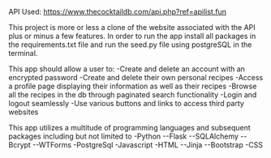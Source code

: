 API Used: https://www.thecocktaildb.com/api.php?ref=apilist.fun

This project is more or less a clone of the website associated with the API plus or minus a few features.
In order to run the app install all packages in the requirements.txt file and run the seed.py file using postgreSQL in the terminal.

This app should allow a user to: 
-Create and delete an account with an encrypted password
-Create and delete their own personal recipes
-Access a profile page displaying their information as well as their recipes
-Browse all the recipes in the db through paginated search functionality
-Login and logout seamlessly
-Use various buttons and links to access third party websites

This app utilizes a multitude of programming languages and subsequent packages including but not limited to 
-Python
--Flask
--SQLAlchemy
--Bcrypt
--WTForms
-PostgreSql
-Javascript
-HTML
--Jinja
--Bootstrap
-CSS
